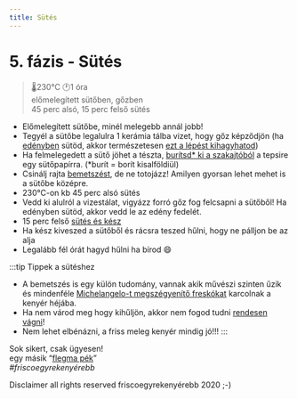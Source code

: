 ```yaml
---
title: Sütés
---
```


# 5. fázis - Sütés
>🌡️230°C 🕐1 óra  
>előmelegített sütőben, gőzben  
>45 perc alsó, 15 perc felső sütés

- Előmelegített sütőbe, minél melegebb annál jobb!
- Tegyél a sütőbe legalulra 1 kerámia tálba vizet, hogy gőz képződjön (ha [edényben](https://www.instagram.com/p/B3uvU4TAuD8/) sütöd, akkor természetesen [ezt a lépést kihagyhatod](https://www.instagram.com/p/ByJyjxeAv28/))
- Ha felmelegedett a sütő jöhet a tészta, [burítsd\* ki a szakajtóból](https://www.instagram.com/p/B9vyQihBTsO/) a tepsire egy sütőpapírra. (\*burít = borít kisalföldiül)
- Csinálj rajta [bemetszést](https://www.instagram.com/p/CXFzpzfjpqG/), de ne totojázz! Amilyen gyorsan lehet mehet is a sütőbe középre.
- 230°C-on kb 45 perc alsó sütés
- Vedd ki alulról a vizestálat, vigyázz forró gőz fog felcsapni a sütőből! Ha edényben sütöd, akkor vedd le az edény fedelét.
- 15 perc felső [sütés és kész](https://photos.app.goo.gl/y3BbVeHeLSZaC8at7)
- Ha kész kiveszed a sütőből és rácsra teszed hűlni, hogy ne pálljon be az alja
- Legalább fél órát hagyd hűlni ha bírod 😄

:::tip Tippek a sütéshez
- A bemetszés is egy külön tudomány, vannak akik művészi szinten űzik és mindenféle [Michelangelo-t megszégyenítő freskókat](https://www.instagram.com/p/B9pBtUypbYG/) karcolnak a kenyér héjába.
- Ha nem várod meg hogy kihűljön, akkor nem fogod tudni [rendesen vágni](https://www.instagram.com/p/ByRNVVmgPJm/)!
- Nem lehet elbénázni, a friss meleg kenyér mindig jó!!!
:::


Sok sikert, csak ügyesen!  
egy másik “[flegma pék](https://www.youtube.com/watch?v=AVgZHn8m0ZA)”  
*#friscoegyrekenyérebb*











<div style={{textAlign: 'right'}}>
Disclaimer
all rights reserved friscoegyrekenyérebb
2020
;-)
</div>


